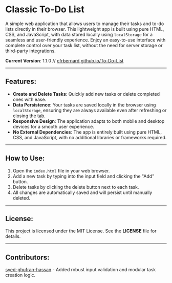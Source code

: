 # Classic To-Do List

A simple web application that allows users to manage their tasks and to-do lists directly in their browser. This lightweight app is built using pure HTML, CSS, and JavaScript, with data stored locally using `localStorage` for a seamless and user-friendly experience. Enjoy an easy-to-use interface with complete control over your task list, without the need for server storage or third-party integrations.

**Current Version**: 1.1.0 // [cfrbernard.github.io/To-Do-List](https://cfrbernard.github.io/To-Do-List/)

---

## Features:
- **Create and Delete Tasks**: Quickly add new tasks or delete completed ones with ease.
- **Data Persistence**: Your tasks are saved locally in the browser using `localStorage`, ensuring they are always available even after refreshing or closing the tab.
- **Responsive Design**: The application adapts to both mobile and desktop devices for a smooth user experience.
- **No External Dependencies**: The app is entirely built using pure HTML, CSS, and JavaScript, with no additional libraries or frameworks required.

---

## How to Use:
1. Open the `index.html` file in your web browser.
2. Add a new task by typing into the input field and clicking the "Add" button.
3. Delete tasks by clicking the delete button next to each task.
4. All changes are automatically saved and will persist until manually deleted.

---

## License:
This project is licensed under the MIT License. See the **LICENSE** file for details.

---

## Contributors:
[syed-ghufran-hassan](https://github.com/syed-ghufran-hassan) - Added robust input validation and modular task creation logic.



